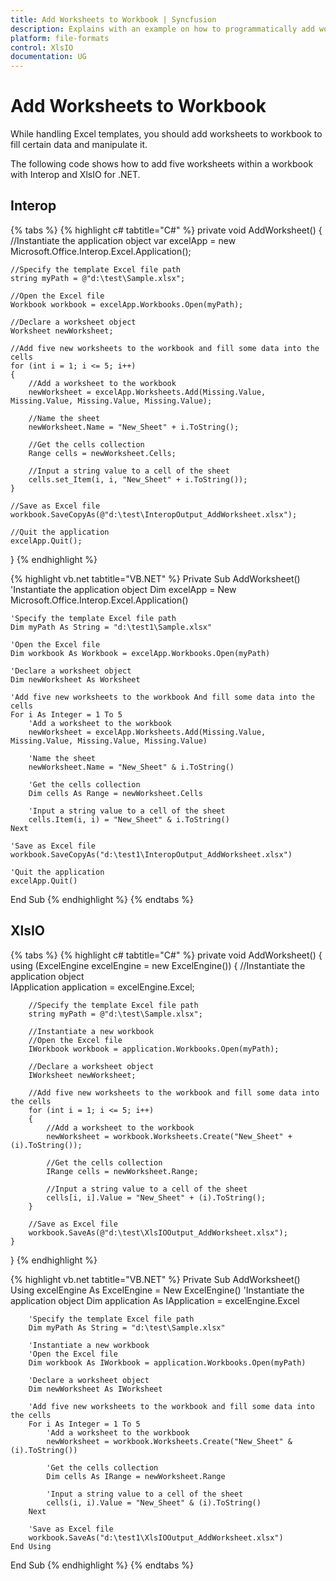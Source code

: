 ```yaml
---
title: Add Worksheets to Workbook | Syncfusion
description: Explains with an example on how to programmatically add worksheets to a workbook when working with template Excel document using Interop and XlsIO.
platform: file-formats
control: XlsIO
documentation: UG
---
```


# Add Worksheets to Workbook

While handling Excel templates, you should add worksheets to workbook to fill certain data and manipulate it.

The following code shows how to add five worksheets within a workbook with Interop and XlsIO for .NET.

## Interop

{% tabs %}
{% highlight c# tabtitle="C#" %}
private void AddWorksheet()
{
    //Instantiate the application object
    var excelApp = new Microsoft.Office.Interop.Excel.Application();

    //Specify the template Excel file path
    string myPath = @"d:\test\Sample.xlsx";

    //Open the Excel file
    Workbook workbook = excelApp.Workbooks.Open(myPath);

    //Declare a worksheet object
    Worksheet newWorksheet;

    //Add five new worksheets to the workbook and fill some data into the cells
    for (int i = 1; i <= 5; i++)
    {
        //Add a worksheet to the workbook
        newWorksheet = excelApp.Worksheets.Add(Missing.Value, Missing.Value, Missing.Value, Missing.Value);

        //Name the sheet
        newWorksheet.Name = "New_Sheet" + i.ToString();

        //Get the cells collection
        Range cells = newWorksheet.Cells;

        //Input a string value to a cell of the sheet
        cells.set_Item(i, i, "New_Sheet" + i.ToString());
    }

    //Save as Excel file
    workbook.SaveCopyAs(@"d:\test\InteropOutput_AddWorksheet.xlsx");

    //Quit the application
    excelApp.Quit();
}
{% endhighlight %}

{% highlight vb.net tabtitle="VB.NET" %}
Private Sub AddWorksheet()
    'Instantiate the application object
    Dim excelApp = New Microsoft.Office.Interop.Excel.Application()

    'Specify the template Excel file path
    Dim myPath As String = "d:\test1\Sample.xlsx"

    'Open the Excel file
    Dim workbook As Workbook = excelApp.Workbooks.Open(myPath)

    'Declare a worksheet object
    Dim newWorksheet As Worksheet

    'Add five new worksheets to the workbook And fill some data into the cells
    For i As Integer = 1 To 5
        'Add a worksheet to the workbook
        newWorksheet = excelApp.Worksheets.Add(Missing.Value, Missing.Value, Missing.Value, Missing.Value)

        'Name the sheet
        newWorksheet.Name = "New_Sheet" & i.ToString()

        'Get the cells collection
        Dim cells As Range = newWorksheet.Cells

        'Input a string value to a cell of the sheet
        cells.Item(i, i) = "New_Sheet" & i.ToString()
    Next

    'Save as Excel file
    workbook.SaveCopyAs("d:\test1\InteropOutput_AddWorksheet.xlsx")

    'Quit the application
    excelApp.Quit()
End Sub
{% endhighlight %}
{% endtabs %}

## XlsIO

{% tabs %}
{% highlight c# tabtitle="C#" %}
private void AddWorksheet()
{
    using (ExcelEngine excelEngine = new ExcelEngine())
    {
        //Instantiate the application object                
        IApplication application = excelEngine.Excel;

        //Specify the template Excel file path
        string myPath = @"d:\test\Sample.xlsx";

        //Instantiate a new workbook
        //Open the Excel file
        IWorkbook workbook = application.Workbooks.Open(myPath);

        //Declare a worksheet object
        IWorksheet newWorksheet;

        //Add five new worksheets to the workbook and fill some data into the cells
        for (int i = 1; i <= 5; i++)
        {
            //Add a worksheet to the workbook
            newWorksheet = workbook.Worksheets.Create("New_Sheet" + (i).ToString());

            //Get the cells collection
            IRange cells = newWorksheet.Range;

            //Input a string value to a cell of the sheet
            cells[i, i].Value = "New_Sheet" + (i).ToString();
        }

        //Save as Excel file
        workbook.SaveAs(@"d:\test\XlsIOOutput_AddWorksheet.xlsx");
    }
}
{% endhighlight %}

{% highlight vb.net tabtitle="VB.NET" %}
Private Sub AddWorksheet()
    Using excelEngine As ExcelEngine = New ExcelEngine()
        'Instantiate the application object
        Dim application As IApplication = excelEngine.Excel

        'Specify the template Excel file path
        Dim myPath As String = "d:\test\Sample.xlsx"

        'Instantiate a new workbook
        'Open the Excel file
        Dim workbook As IWorkbook = application.Workbooks.Open(myPath)

        'Declare a worksheet object
        Dim newWorksheet As IWorksheet

        'Add five new worksheets to the workbook and fill some data into the cells
        For i As Integer = 1 To 5
            'Add a worksheet to the workbook
            newWorksheet = workbook.Worksheets.Create("New_Sheet" & (i).ToString())

            'Get the cells collection
            Dim cells As IRange = newWorksheet.Range

            'Input a string value to a cell of the sheet
            cells(i, i).Value = "New_Sheet" & (i).ToString()
        Next

        'Save as Excel file
        workbook.SaveAs("d:\test1\XlsIOOutput_AddWorksheet.xlsx")
    End Using
End Sub
{% endhighlight %}
{% endtabs %}
